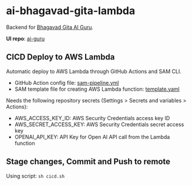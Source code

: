 # ai-bhagavad-gita-lambda
Backend for [Bhagavad Gita AI Guru](https://rai-sandeep.github.io/ai-guru/).

**UI repo**: [ai-guru](https://github.com/rai-sandeep/ai-guru)

## CICD Deploy to AWS Lambda

Automatic deploy to AWS Lambda through GitHub Actions and SAM CLI.  
- GitHub Action config file: [sam-pipeline.yml](.github/workflows/sam-pipeline.yml)  
- SAM template file for creating AWS Lambda function: [template.yaml](template.yaml)  

Needs the following repository secrets (Settings > Secrets and variables > Actions):
- AWS_ACCESS_KEY_ID: AWS Security Credentials access key ID
- AWS_SECRET_ACCESS_KEY: AWS Security Credentials secret access key
- OPENAI_API_KEY: API Key for Open AI API call from the Lambda function

## Stage changes, Commit and Push to remote
Using script: `sh cicd.sh`